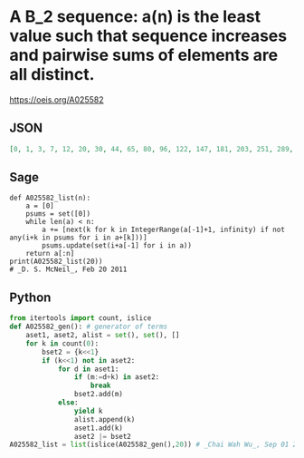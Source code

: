 # A B\_2 sequence: a\(n\) is the least value such that sequence increases and pairwise sums of elements are all distinct\.
https://oeis.org/A025582
## JSON
```JSON
[0, 1, 3, 7, 12, 20, 30, 44, 65, 80, 96, 122, 147, 181, 203, 251, 289, 360, 400, 474, 564, 592, 661, 774, 821, 915, 969, 1015, 1158, 1311, 1394, 1522, 1571, 1820, 1895, 2028, 2253, 2378, 2509, 2779, 2924, 3154, 3353, 3590, 3796, 3997, 4296, 4432, 4778, 4850]
```
## Sage
```Sage
def A025582_list(n):
    a = [0]
    psums = set([0])
    while len(a) < n:
        a += [next(k for k in IntegerRange(a[-1]+1, infinity) if not any(i+k in psums for i in a+[k]))]
        psums.update(set(i+a[-1] for i in a))
    return a[:n]
print(A025582_list(20))
# _D. S. McNeil_, Feb 20 2011
```
## Python
```Python
from itertools import count, islice
def A025582_gen(): # generator of terms
    aset1, aset2, alist = set(), set(), []
    for k in count(0):
        bset2 = {k<<1}
        if (k<<1) not in aset2:
            for d in aset1:
                if (m:=d+k) in aset2:
                    break
                bset2.add(m)
            else:
                yield k
                alist.append(k)
                aset1.add(k)
                aset2 |= bset2
A025582_list = list(islice(A025582_gen(),20)) # _Chai Wah Wu_, Sep 01 2023
```

